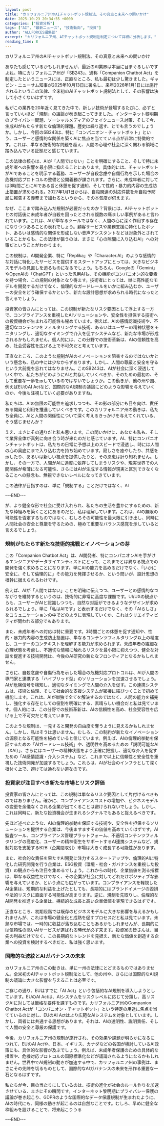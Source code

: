 ```yaml
---
layout: post
title: "カリフォルニア州のAIチャットボット規制法、その真意と未来への問いかけ"
date: 2025-10-23 20:34:55 +0000
categories: ["投資分析"]
tags: ["AI", "最新ニュース", "技術動向", "投資"]
author: "ALLFORCES編集部"
excerpt: "カリフォルニア州、AIチャットボット規制法制定について詳細に分析します。"
reading_time: 8
---
```


カリフォルニア州のAIチャットボット規制法、その真意と未来への問いかけ

あなたも感じているかもしれませんが、最近のAI業界は本当に目まぐるしいですよね。特にカリフォルニア州が「SB243」、通称「Companion Chatbot Act」を制定したというニュースには、正直なところ、私も最初は少し驚きました。ギャビン・ニューサム知事が2025年10月13日に署名し、来年2026年1月1日には施行されるというこの法律、全米初のAIチャットボット規制法として、その影響は決して小さくないはずです。

私がこの業界を20年近く見てきた中で、新しい技術が登場するたびに、必ずと言っていいほど「規制」の議論が巻き起こってきました。インターネット黎明期のプライバシー問題、ソーシャルメディアのフェイクニュース対策、そして今、生成AIがもたらす新たな倫理的課題。歴史は繰り返す、とでも言うのでしょうか。しかし、今回のSB243は、特に「コンパニオン・チャットボット」という、ユーザーと感情的な関係を築くAIに焦点を当てている点が非常に特徴的です。これは、単なる技術的な問題を超え、人間の心理や社会に深く関わる領域に踏み込んでいる証拠だと感じています。

この法律の核心は、AIが「人間ではない」ことを明確にすること、そして特に未成年者への影響を最小限に抑えることにあります。具体的には、チャットボットがAIであることを明示する義務、ユーザーが自殺念慮や自傷行為を示した場合の危機対応プロトコルの整備と公開義務が課されます。さらに、未成年者に対しては3時間ごとにAIである旨と休憩を促す通知、そして性的・暴力的内容の生成防止措置が求められる。2027年1月1日からは、自殺関連の対応件数を州自殺予防局に報告する義務まで加わるというから、その本気度が伺えます。

なぜ、ここまで踏み込んだ規制が必要だったのか？背景には、AIチャットボットとの対話後に未成年者が自殺を図ったとされる複数の痛ましい事例があると言われています。これは、AIが単なるツールではなく、人間の心に深く作用する存在になりつつあることの表れでしょう。顧客サービスや業務支援に特化したボット、あるいは感情的な関係を形成しない音声アシスタントなどは対象外とされていることからも、この法律が狙うのは、まさに「心の隙間に入り込むAI」への対策だということがわかります。

この規制は、AI開発企業、特に「Replika」や「Character.AI」のような感情的な対話に特化したサービスを提供するスタートアップにとっては、大きなビジネスモデルの見直しを迫るものになるでしょう。もちろん、Googleの「Gemini」やOpenAIの「ChatGPT」といった汎用AIも、その機能がコンパニオン的な要素を持つ場合、この規制の対象となり得ます。技術者にとっては、単に高性能なモデルを開発するだけでなく、倫理的なガードレールをいかに組み込むか、ユーザーの安全をどう確保するかという、新たな設計思想が求められる時代になったと言えるでしょう。

投資家の皆さんにとっては、この規制が新たなリスク要因として浮上する一方で、コンプライアンスを重視したAIソリューションや、安全性を担保する技術への投資機会が生まれる可能性も秘めています。例えば、AIの感情認識技術や、不適切なコンテンツをフィルタリングする技術、あるいはユーザーの精神状態をモニタリングし、適切なタイミングで介入を促すシステムなど、新たな市場が形成されるかもしれません。個人的には、この分野での技術革新は、AIの信頼性を高め、社会受容性を広げる上で不可欠だと考えています。

正直なところ、このような規制がAIのイノベーションを阻害するのではないかという懸念も、私の中には少なからずあります。しかし、人間の尊厳と安全を守るという大前提を忘れてはなりません。このSB243は、AIが社会に深く浸透していく中で、私たちがどのようにAIと共存していくべきか、そのための最初の、そして重要な一歩を示しているのではないでしょうか。この動きが、他の州や国、例えばEUのAI Actなど、国際的なAI規制の議論にどのような影響を与えていくのか、今後も注視していく必要がありますね。

私たちは、AIの無限の可能性を追求しつつも、その影の部分にも目を向け、責任ある開発と利用を推進していくべきです。このカリフォルニア州の動きは、私たち全員に、AIと人間の関係性について深く考えるきっかけを与えてくれている、そう感じませんか？

ええ、まさにその通りだと私も思います。この問いかけに、あなたも私も、そして業界全体が真剣に向き合う時が来たのだと感じています。AI、特にコンパニオンチャットボットは、私たちの日常に予想以上のスピードで浸透し、時には人間の心の奥底にまで入り込む力を持ち始めています。寂しさを癒やしたり、共感を示したり、あるいは新しい視点を提供したりと、その恩恵は計り知れません。しかし、その一方で、人間がAIに過度に依存してしまうリスクや、現実世界での人間関係が希薄になる可能性、さらにはAIが生成する情報が現実と区別できなくなることへの懸念も、無視できないレベルになってきています。

この法律が目指すのは、単に「規制する」ことだけではなく、AI

---END---

が、より健全な形で社会に受け入れられ、私たちの生活を豊かにするための、新たな枠組みを築くことにあるのだと、私は理解しています。これは、AIの無限の可能性を否定するものではなく、むしろその可能性を最大限に引き出し、同時に人間社会の安全と尊厳を守るための、極めて重要なバランス感覚を示していると言えるでしょう。

### 規制がもたらす新たな技術的挑戦とイノベーションの芽

この「Companion Chatbot Act」は、AI開発者、特にコンパニオンAIを手がけるエンジニアやデータサイエンティストにとって、これまでとは異なる視点での開発を強く求めることになります。単にAIの能力を高めるだけでなく、「いかに安全に、そして倫理的に」その能力を発揮させるか、という問いが、設計思想の根幹に据えられるわけです。

例えば、AIが「人間ではない」ことを明確に伝えつつ、ユーザーとの感情的なつながりを維持するというのは、技術的に非常に高度な課題です。UI/UXの観点からも、ユーザーがAIと認識しつつも、自然な対話ができるようなデザインが求められるでしょう。単に「私はAIです」と表示するだけでなく、その「AIらしさ」をコミュニケーションの中でどのように表現していくか、これはクリエイティビティが問われる部分でもあります。

また、未成年者への対応は特に重要です。3時間ごとの休憩を促す通知や、性的・暴力的内容の生成防止措置は、単なるコンテンツフィルタリング以上の精度と、ユーザーのコンテキストを理解する能力が求められます。未成年者の繊細な心理状態を考慮し、不適切な情報に触れるリスクを最小限に抑えつつ、健全な対話を促進する技術開発は、今後のAI研究の新たなフロンティアとなるかもしれません。

さらに、自殺念慮や自傷行為を示した場合の危機対応プロトコルは、AIが人間の専門家と連携する「ハイブリッド型」のソリューションを加速させるでしょう。AIが危険信号を検知し、適切なタイミングで人間の介入を促す。この連携システムは、技術と倫理、そして社会的な支援システムが密接に結びつくことで初めて機能します。これは、AIが単独で全てを解決するのではなく、人間の能力を補完し、強化する存在としての役割を明確にする、素晴らしい機会だと私は見ています。個人的には、この分野での技術革新は、AIの信頼性を高め、社会受容性を広げる上で不可欠だと考えています。

このような規制は、一見すると開発の自由度を奪うように見えるかもしれません。しかし、私はそうは思いません。むしろ、この制約が新たなイノベーションの源泉となる可能性を秘めていると信じています。例えば、AIの倫理的挙動を保証するための「AIガードレール技術」や、透明性を高めるための「説明可能なAI（XAI）」、さらにはユーザーの精神状態をより正確に把握し、適切な介入を促すための「AI感情認識・介入システム」など、これまで以上に信頼性と安全性を重視した技術開発が加速するでしょう。これらは、AIが社会のインフラとして深く根付く上で、避けては通れない道なのです。

### 投資家が注目すべき新たな市場とリスク評価

投資家の皆さんにとっては、この規制は単なるリスク要因として片付けるべきものではありません。確かに、コンプライアンスコストの増加や、ビジネスモデルの変更を余儀なくされる企業が出てくることは避けられないでしょう。しかし、これは同時に、新たな投資機会が生まれるシグナルでもあると捉えるべきです。

先ほど述べたような、AIの倫理的挙動を保証する技術や、安全性を担保するソリューションを提供する企業は、今後ますますその価値を高めていくはずです。AI監査ツール、コンプライアンス管理プラットフォーム、不適切コンテンツフィルタリングの高度化、ユーザーの精神衛生をサポートするAI連携システムなど、規制対応を支援するB2B（企業間取引）市場は大きく成長する可能性があります。

また、社会的な責任を果たすAI開発に注力するスタートアップや、倫理的AIに特化した研究開発を行う企業は、ESG投資（環境・社会・ガバナンスを重視した投資）の観点からも注目を集めるでしょう。これからの時代、企業価値を測る指標は、単なる収益性だけでなく、その企業が社会に対してどれだけポジティブな影響を与えているか、という点にも広がっています。コンプライアンスを軽視したAI企業は、短期的な利益を上げたとしても、長期的にはブランドイメージの毀損や法的リスクに直面する可能性が高まります。逆に、規制を先取りし、倫理的なAI開発を推進する企業は、持続的な成長と高い企業価値を実現できるはずです。

正直なところ、初期段階では既存のビジネスモデルに大きな影響を与えるかもしれませんが、これは市場の健全化と成熟を促すプロセスだと私は見ています。未熟な市場では、一時的に収益が落ち込むこともあるかもしれませんが、長期的には信頼性の高いAIサービスが選ばれる時代が必ず来ます。投資家の皆さんは、目先の利益だけでなく、この長期的なトレンドを見据え、新たな価値を創造する企業への投資を検討するべきだと、私は強く思います。

### 国際的な波紋とAIガバナンスの未来

カリフォルニア州のこの動きは、単に一州の法律にとどまるものではありません。全米初のAIチャットボット規制法として、他の州や、さらには国際的なAI規制の議論に大きな影響を与えることは必至です。

ご存じの通り、EUはすでに「AI Act」という包括的なAI規制を導入しようとしています。EUのAI Actは、AIシステムをリスクレベルに応じて分類し、高リスクAIに対しては厳格な要件を課すものです。カリフォルニア州のCompanion Chatbot Actが「コンパニオン・チャットボット」という特定の用途に焦点を当てているのに対し、EUのAI Actはより広範なAIシステムを対象としています。しかし、両者には共通する思想があります。それは、AIの透明性、説明責任、そして人間の安全と尊厳の保護です。

今後、カリフォルニア州の規制が施行され、その効果や課題が明らかになるにつれて、EUのAI Actや、日本、イギリス、カナダなどの各国が検討しているAI政策にも、具体的な影響が及ぶでしょう。例えば、未成年者保護のための具体的な措置や、危機対応プロトコルの国際標準化などが議論されるようになるかもしれません。世界中でAI規制の動きが加速する中で、カリフォルニア州の事例は、まさにその先陣を切るものとして、国際的なAIガバナンスの未来を形作る重要な一石となるはずです。

私たちが今、目の当たりにしているのは、技術の進化が社会のルール作りを加速させている、まさにその瞬間です。インターネット黎明期にプライバシー保護の議論が巻き起こり、GDPRのような国際的なデータ保護規制が生まれたように、AIの時代にも、同様の動きが起こるのは自然なことです。むしろ、早めに健全な枠組みを設けることで、将来起こりうる

---END---